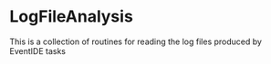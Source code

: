 # LogFileAnalysis

This is a collection of routines for reading the log files produced by EventIDE tasks
